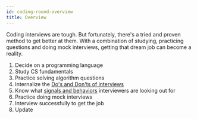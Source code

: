 ```yaml
---
id: coding-round-overview
title: Overview
---
```


Coding interviews are tough. But fortunately, there's a tried and proven method to get better at them. With a combination of studying, practicing questions and doing mock interviews, getting that dream job can become a reality.

1. Decide on a programming language
1. Study CS fundamentals
1. Practice solving algorithm questions
1. Internalize the [Do's and Don'ts of interviews](./cheatsheet.md)
1. Know what [signals and behaviors](./coding-signals.md) interviewers are looking out for
1. Practice doing mock interviews
1. Interview successfully to get the job
1. Update

